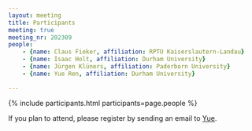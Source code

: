 ```yaml
---
layout: meeting
title: Participants
meeting: true
meeting_nr: 202309
people:
    - {name: Claus Fieker, affiliation: RPTU Kaiserslautern-Landau}
    - {name: Isaac Holt, affiliation: Durham University}
    - {name: Jürgen Klüners, affiliation: Paderborn University}
    - {name: Yue Ren, affiliation: Durham University}

---
```


{% include participants.html participants=page.people %}

If you plan to attend, please register by sending an email to [Yue](mailto:yue.ren2@durham.ac.uk).
